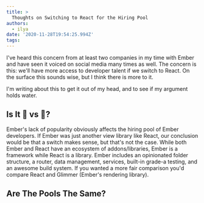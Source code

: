 ```yaml
---
title: >
  Thoughts on Switching to React for the Hiring Pool
authors:
  - ilya
date: '2020-11-28T19:54:25.994Z'
tags: 
---
```

I've heard this concern from at least two companies in my time with Ember and have seen it voiced on social media many times as well. The concern is this: we'll have more access to developer talent if we switch to React. On the surface this sounds wise, but I think there is more to it.

I'm writing about this to get it out of my head, and to see if my argument holds water.

## Is It 🍎 vs 🍊?
Ember's lack of popularity obviously affects the hiring pool of Ember developers. If Ember was just another view library like React, our conclusion would be that a switch makes sense, but that's not the case. While both Ember and React have an ecosystem of addons/libraries, Ember is a framework while React is a library. Ember includes an opinionated folder structure, a router, data management, services, built-in grade-a testing, and an awesome build system. If you wanted a more fair comparison you'd compare React and Glimmer (Ember's rendering library). 

## Are The Pools The Same?


    